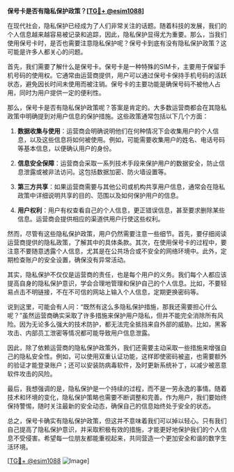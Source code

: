 **保号卡是否有隐私保护政策？[[TG💪+ @esim1088](https://t.me/s/esim1088)]**

在现代社会，隐私保护已经成为了人们非常关注的话题。随着科技的发展，我们的个人信息越来越容易被记录和追踪，因此，隐私保护显得尤为重要。那么，当我们使用保号卡时，是否也需要注意隐私保护呢？保号卡到底有没有隐私保护政策？这可能是许多人都关心的问题。

首先，我们需要了解什么是保号卡。保号卡是一种特殊的SIM卡，主要用于保留手机号码的使用权。它通常由运营商提供，用户可以通过保号卡保持手机号码的活跃状态，避免因长时间未使用而被注销。保号卡的主要功能是确保号码不被他人占用，同时为用户提供一定的便利性。

那么，保号卡是否有隐私保护政策呢？答案是肯定的。大多数运营商都会在其隐私政策中明确提到对用户信息的保护措施。这些政策通常包括以下几个方面：

1. **数据收集与使用**：运营商会明确说明他们在何种情况下会收集用户的个人信息，以及这些信息将如何被使用。例如，可能需要收集用户的姓名、电话号码等基本信息，以便确认用户的身份。

2. **信息安全保障**：运营商会采取一系列技术手段来保护用户的数据安全，防止信息泄露或被非法访问。这包括数据加密、防火墙设置等。

3. **第三方共享**：如果运营商需要与其他公司或机构共享用户信息，通常会在隐私政策中详细说明共享的目的、范围以及如何保护用户的信息。

4. **用户权利**：用户有权查看自己的个人信息，更正错误信息，甚至要求删除某些信息。运营商会提供相应的渠道供用户行使这些权利。

然而，尽管有这些隐私保护政策，用户仍然需要注意一些细节。首先，要仔细阅读运营商提供的隐私政策，了解其中的具体条款。其次，在使用保号卡的过程中，要注意不要随意透露个人信息，尤其是在公共场合或不安全的网络环境中。此外，定期检查账户的安全设置，确保没有异常活动。

其实，隐私保护不仅仅是运营商的责任，也是每个用户的义务。我们每个人都应该提高自身的隐私保护意识，学会合理地管理和保护自己的个人信息。比如，不要轻易点击不明链接，不在不可信的网站上输入个人信息，定期更换密码等。

说到这里，可能会有人问：“既然有这么多隐私保护措施，那我还需要担心什么呢？”虽然运营商确实采取了许多措施来保护用户隐私，但并不能完全消除所有风险。因为无论多么强大的技术防护，都无法完全抵挡来自外部的威胁。比如，黑客攻击、内部员工泄密等情况都可能导致用户信息泄露。

因此，除了依赖运营商的隐私保护政策外，我们还需要主动采取一些措施来增强自己的隐私安全性。例如，可以使用双重认证功能，这样即使密码被盗，也需要额外的验证才能登录账户；还可以安装防病毒软件，及时更新系统补丁，以减少被恶意软件攻击的风险。

最后，我想强调的是，隐私保护是一个持续的过程，而不是一劳永逸的事情。随着技术和环境的变化，隐私保护策略也需要不断调整和完善。作为用户，我们要始终保持警惕，随时关注最新的安全动态，确保自己的信息始终处于安全的状态。

总之，保号卡确实有隐私保护政策，但这并不意味着我们可以掉以轻心。只有我们自己提高了隐私保护意识，并采取积极有效的措施，才能更好地保护我们的个人信息不受侵害。希望每一位朋友都能重视起来，共同营造一个更加安全和谐的数字生活环境。

[[TG💪+ @esim1088](https://t.me/s/esim1088) ![Image](https://i.postimg.cc/4NQfJmqS/Snipaste-2025-05-13-00-14-12.png)]